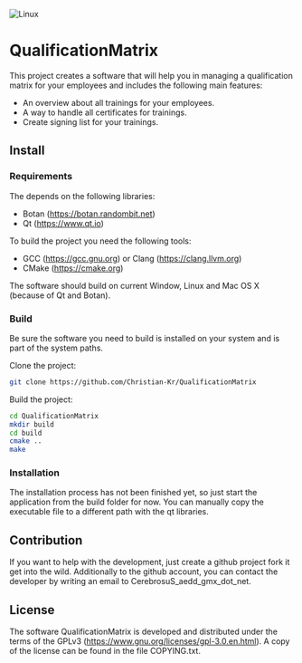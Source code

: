 ![Linux](https://github.com/Christian-Kr/QualificationMatrix/actions/workflows/ubuntu-latest.yml/badge.svg?branch=master)

# QualificationMatrix

This project creates a software that will help you in managing a qualification matrix for 
your employees and includes the following main features:

- An overview about all trainings for your employees.
- A way to handle all certificates for trainings.
- Create signing list for your trainings.

## Install

### Requirements

The depends on the following libraries:

- Botan (https://botan.randombit.net)
- Qt (https://www.qt.io)

To build the project you need the following tools:

- GCC (https://gcc.gnu.org) or Clang (https://clang.llvm.org)
- CMake (https://cmake.org)

The software should build on current Window, Linux and Mac OS X (because of Qt and Botan).

### Build

Be sure the software you need to build is installed on your system and is part of the 
system paths.

Clone the project:
```Bash
git clone https://github.com/Christian-Kr/QualificationMatrix
```

Build the project:
```Bash
cd QualificationMatrix
mkdir build
cd build
cmake ..
make
```

### Installation

The installation process has not been finished yet, so just start the application from the build 
folder for now. You can manually copy the executable file to a different path with the qt libraries.

## Contribution

If you want to help with the development, just create a github project fork it get into the wild.
Additionally to the github account, you can contact the developer by writing an email to
CerebrosuS_aedd_gmx_dot_net.

## License

The software QualificationMatrix is developed and distributed under the terms of the 
GPLv3 (https://www.gnu.org/licenses/gpl-3.0.en.html). A copy of the license can be found in the
file COPYING.txt.
